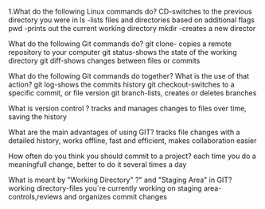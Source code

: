 1.What do the following Linux commands do?
   CD-switches to the previous directory you were in
   ls -lists files and directories based on additional flags
   pwd -prints out the current working directory
   mkdir -creates a new director

What do the following Git commands do?
git clone- copies a remote repository to your computer
git status-shows the state of the working directory
git diff-shows changes between files or commits

What do the following Git commands do together? What is the use of that action?
git log-shows the commits history
git checkout-switches to a specific commit, or file version
git branch-lists, creates or deletes branches

What is version control ?
tracks and manages changes to files over time, saving the history

What are the main advantages of using GIT?
tracks file changes with a detailed history, works offline, fast and efficient, makes collaboration easier

How often do you think you should commit to a project?
each time you do a meaningfull change, better to do it several times a day

What is meant by "Working Directory" ?" and "Staging Area" in GIT?
working directory-files you´re currently working on
staging area-controls,reviews and organizes commit changes
